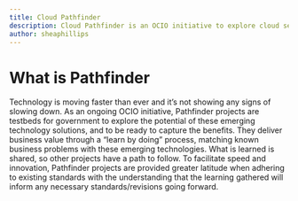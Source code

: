 ```yaml
---
title: Cloud Pathfinder
description: Cloud Pathfinder is an OCIO initiative to explore cloud services to inform strategy, policy, and related activities within BC Gov.    
author: sheaphillips
---
```


# What is Pathfinder 

Technology is moving faster than ever and it’s not showing any signs of slowing down. As an ongoing OCIO initiative, Pathfinder projects are testbeds for government to explore the potential of these emerging technology solutions, and to be ready to capture the benefits. They deliver business value through a “learn by doing” process, matching known business problems with these emerging technologies. What is learned is shared, so other projects have a path to follow. To facilitate speed and innovation, Pathfinder projects are provided greater latitude when adhering to existing standards with the understanding that the learning gathered will inform any necessary standards/revisions going forward.
